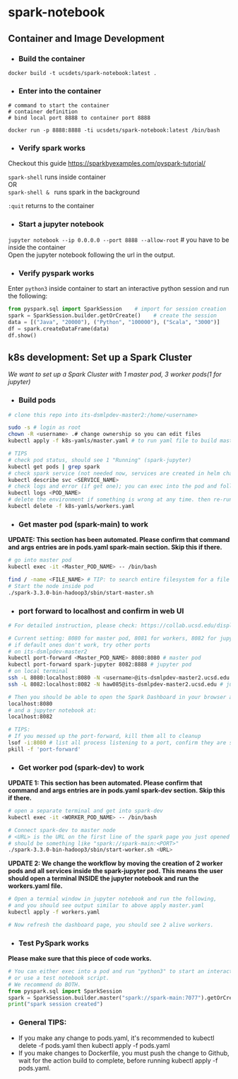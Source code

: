 # spark-notebook

## Container and Image Development

- ### Build the container

`docker build -t ucsdets/spark-notebook:latest .`

- ### Enter into the container

```
# command to start the container
# container definition
# bind local port 8888 to container port 8888

docker run -p 8888:8888 -ti ucsdets/spark-notebook:latest /bin/bash
```

- ### Verify spark works

Checkout this guide https://sparkbyexamples.com/pyspark-tutorial/

`spark-shell` runs inside container  
OR  
`spark-shell & ` runs spark in the background

`:quit` returns to the container

- ### Start a jupyter notebook

`jupyter notebook --ip 0.0.0.0 --port 8888 --allow-root` # you have to be inside the container  
Open the jupyter notebook following the url in the output.

- ### Verify pyspark works
Enter `python3` inside container to start an interactive python session and run the following:  
```python
from pyspark.sql import SparkSession    # import for session creation
spark = SparkSession.builder.getOrCreate()    # create the session
data = [("Java", "20000"), ("Python", "100000"), ("Scala", "3000")]
df = spark.createDataFrame(data)
df.show()
```

## k8s development: Set up a Spark Cluster
*We want to set up a Spark Cluster with 1 master pod, 3 worker pods(1 for jupyter)*
- ### Build pods
```bash
# clone this repo into its-dsmlpdev-master2:/home/<username>

sudo -s # login as root
chown -R <username> .# change ownership so you can edit files
kubectl apply -f k8s-yamls/master.yaml # to run yaml file to build master pod

# TIPS
# check pod status, should see 1 "Running" (spark-jupyter)
kubectl get pods | grep spark 
# check spark service (not needed now, services are created in helm chart)
kubectl describe svc <SERVICE_NAME>
# check logs and error (if get one); you can exec into the pod and follow that path for a detailed log
kubectl logs <POD_NAME>
# delete the environment if something is wrong at any time. then re-run yaml file.
kubectl delete -f k8s-yamls/workers.yaml
```
- ### Get master pod (spark-main) to work
**UPDATE: This section has been automated. Please confirm that command and args entries are in pods.yaml spark-main section. Skip this if there.**
```bash
# go into master pod
kubectl exec -it <Master_POD_NAME> -- /bin/bash

find / -name <FILE_NAME> # TIP: to search entire filesystem for a file
# Start the node inside pod
./spark-3.3.0-bin-hadoop3/sbin/start-master.sh 
```
- ### port forward to localhost and confirm in web UI
```bash 
# For detailed instruction, please check: https://collab.ucsd.edu/display/ETS/Process+%28DRAFT%29%3A+SSH+Tunneling+to+Service+in+k8s+on+dsmlpdev

# Current setting: 8080 for master pod, 8081 for workers, 8082 for jupyter pod
# if default ones don't work, try other ports
# on its-dsmlpdev-master2
kubectl port-forward <Master_POD_NAME> 8080:8080 # master pod
kubectl port-forward spark-jupyter 8082:8888 # jupyter pod
# on local terminal
ssh -L 8080:localhost:8080 -N <username>@its-dsmlpdev-master2.ucsd.edu # master pod
ssh -L 8082:localhost:8082 -N haw085@its-dsmlpdev-master2.ucsd.edu # jupyter pod

# Then you should be able to open the Spark Dashboard in your browser at:
localhost:8080
# and a jupyter notebook at:
localhost:8082

# TIPS: 
# If you messed up the port-forward, kill them all to cleanup
lsof -i:8080 # list all process listening to a port, confirm they are safe to delete, then
pkill -f 'port-forward'
```
- ### Get worker pod (spark-dev) to work
**UPDATE 1: This section has been automated. Please confirm that command and args entries are in pods.yaml spark-dev section. Skip this if there.**
```bash
# open a separate terminal and get into spark-dev
kubectl exec -it <WORKER_POD_NAME> -- /bin/bash

# Connect spark-dev to master node
# <URL> is the URL on the first line of the spark page you just opened (localhost:<PORT>)
# should be something like "spark://spark-main:<PORT>"
./spark-3.3.0-bin-hadoop3/sbin/start-worker.sh <URL>
```
**UPDATE 2: We change the workflow by moving the creation of 2 worker pods and all services inside the spark-jupyter pod. This means the user should open a terminal INSIDE the jupyter notebook and run the workers.yaml file.**
```bash
# Open a termial window in jupyter notebook and run the following,
# and you should see output similar to above apply master.yaml
kubectl apply -f workers.yaml

# Now refresh the dashboard page, you should see 2 alive workers. 
```
- ### Test PySpark works
**Please make sure that this piece of code works.**
```python
# You can either exec into a pod and run "python3" to start an interactive python session
# or use a test notebook script.
# We recommend do BOTH.
from pyspark.sql import SparkSession
spark = SparkSession.builder.master("spark://spark-main:7077").getOrCreate()
print("spark session created")

```

- ### General TIPS:
- If you make any change to pods.yaml, it's recommended to kubectl delete -f pods.yaml then kubectl apply -f pods.yaml
- If you make changes to Dockerfile, you must push the change to Github, wait for the action build to complete, before running kubectl apply -f pods.yaml.